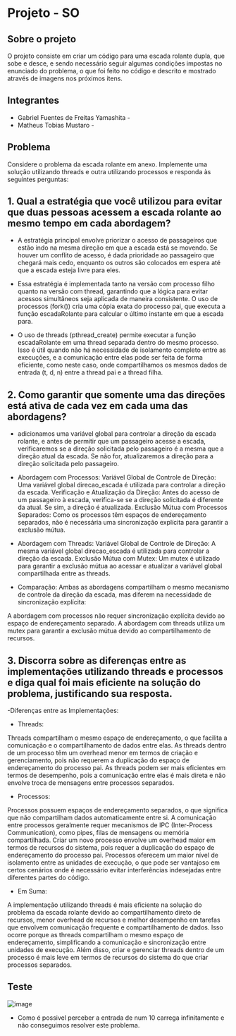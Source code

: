 # Projeto - SO

## Sobre o projeto

O projeto consiste em criar um código para uma escada rolante dupla, que sobe e desce, e sendo necessário seguir algumas condições impostas no enunciado do problema, o que foi feito no código e descrito e mostrado através de imagens nos próximos itens. 

## Integrantes

- Gabriel Fuentes de  Freitas Yamashita -
- Matheus Tobias Mustaro - 

## Problema

Considere o problema da escada rolante em anexo. Implemente uma solução utilizando threads e outra utilizando processos e responda às seguintes perguntas:

## 1. Qual a estratégia que você utilizou para evitar que duas pessoas acessem a escada rolante ao mesmo tempo em cada abordagem?


- A estratégia principal envolve priorizar o acesso de passageiros que estão indo na mesma direção em que a escada está se movendo. Se houver um conflito de acesso, é dada prioridade ao passageiro que chegará mais cedo, enquanto os outros são colocados em espera até que a escada esteja livre para eles.

  
- Essa estratégia é implementada tanto na versão com processo filho quanto na versão com thread, garantindo que a lógica para evitar acessos simultâneos seja aplicada de maneira consistente.
O uso de processos (fork()) cria uma cópia exata do processo pai, que executa a função escadaRolante para calcular o último instante em que a escada para.


- O uso de threads (pthread_create) permite executar a função escadaRolante em uma thread separada dentro do mesmo processo. Isso é útil quando não há necessidade de isolamento completo entre as execuções, e a comunicação entre elas pode ser feita de forma eficiente, como neste caso, onde compartilhamos os mesmos dados de entrada (t, d, n) entre a thread pai e a thread filha.

## 2. Como garantir que somente uma das direções está ativa de cada vez em cada uma das abordagens?


- adicionamos uma variável global para controlar a direção da escada rolante, e antes de permitir que um passageiro acesse a escada, verificaremos se a direção solicitada pelo passageiro é a mesma que a direção atual da escada. Se não for, atualizaremos a direção para a direção solicitada pelo passageiro.

  
- Abordagem com Processos:
Variável Global de Controle de Direção: Uma variável global direcao_escada é utilizada para controlar a direção da escada.
Verificação e Atualização da Direção: Antes do acesso de um passageiro à escada, verifica-se se a direção solicitada é diferente da atual. Se sim, a direção é atualizada.
Exclusão Mútua com Processos Separados: Como os processos têm espaços de endereçamento separados, não é necessária uma sincronização explícita para garantir a exclusão mútua.


- Abordagem com Threads:
Variável Global de Controle de Direção: A mesma variável global direcao_escada é utilizada para controlar a direção da escada.
Exclusão Mútua com Mutex: Um mutex é utilizado para garantir a exclusão mútua ao acessar e atualizar a variável global compartilhada entre as threads.


- Comparação:
Ambas as abordagens compartilham o mesmo mecanismo de controle da direção da escada, mas diferem na necessidade de sincronização explícita:

A abordagem com processos não requer sincronização explícita devido ao espaço de endereçamento separado.
A abordagem com threads utiliza um mutex para garantir a exclusão mútua devido ao compartilhamento de recursos.


## 3. Discorra sobre as diferenças entre as implementações utilizando threads e processos e diga qual foi mais eficiente na solução do problema, justificando sua resposta.
-Diferenças entre as Implementações:


- Threads:


Threads compartilham o mesmo espaço de endereçamento, o que facilita a comunicação e o compartilhamento de dados entre elas.
As threads dentro de um processo têm um overhead menor em termos de criação e gerenciamento, pois não requerem a duplicação do espaço de endereçamento do processo pai.
As threads podem ser mais eficientes em termos de desempenho, pois a comunicação entre elas é mais direta e não envolve troca de mensagens entre processos separados.


- Processos:


Processos possuem espaços de endereçamento separados, o que significa que não compartilham dados automaticamente entre si. A comunicação entre processos geralmente requer mecanismos de IPC (Inter-Process Communication), como pipes, filas de mensagens ou memória compartilhada.
Criar um novo processo envolve um overhead maior em termos de recursos do sistema, pois requer a duplicação do espaço de endereçamento do processo pai.
Processos oferecem um maior nível de isolamento entre as unidades de execução, o que pode ser vantajoso em certos cenários onde é necessário evitar interferências indesejadas entre diferentes partes do código.


- Em Suma:


A implementação utilizando threads é mais eficiente na solução do problema da escada rolante devido ao compartilhamento direto de recursos, menor overhead de recursos e melhor desempenho em tarefas que envolvem comunicação frequente e compartilhamento de dados. Isso ocorre porque as threads compartilham o mesmo espaço de endereçamento, simplificando a comunicação e sincronização entre unidades de execução. Além disso, criar e gerenciar threads dentro de um processo é mais leve em termos de recursos do sistema do que criar processos separados.


## Teste

![image](https://github.com/Gabriel-Fuentes-de-Freitas-Yamashita/Sistemas-OP/assets/161405047/3a47709c-d69e-4acf-8c4c-acc35bae0a0b)

- Como é possivel perceber a entrada de num 10 carrega infinitamente e não conseguimos resolver este problema.

